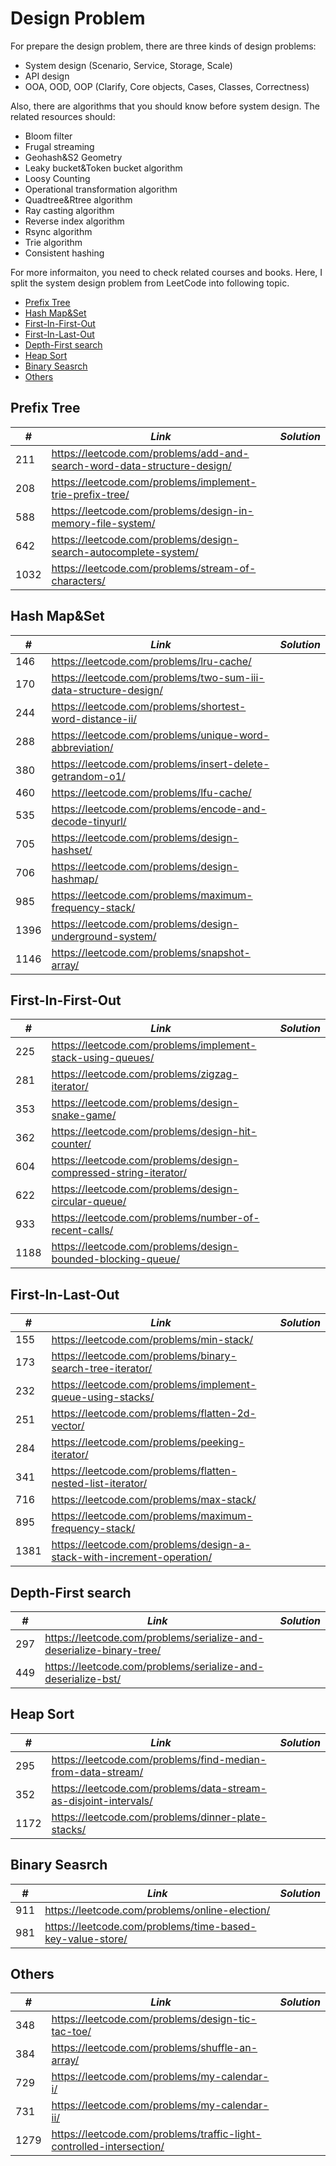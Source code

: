 # Design Problem

For prepare the design problem, there are three kinds of design problems:

* System design (Scenario, Service, Storage, Scale)
* API design 
* OOA, OOD, OOP (Clarify, Core objects, Cases, Classes, Correctness)

Also, there are algorithms that you should know before system design. The related resources should:

* Bloom filter
* Frugal streaming
* Geohash&S2 Geometry
* Leaky bucket&Token bucket algorithm
* Loosy Counting
* Operational transformation algorithm
* Quadtree&Rtree algorithm
* Ray casting algorithm
* Reverse index algorithm
* Rsync algorithm
* Trie algorithm
* Consistent hashing

For more informaiton, you need to check related courses and books. Here, I split the system design problem from LeetCode into following topic.

* [Prefix Tree](##Prefix-Tree)
* [Hash Map&Set](##Hash-Map&Set)
* [First-In-First-Out](##First-In-First-Out)
* [First-In-Last-Out](##First-In-Last-Out)
* [Depth-First search](##Depth-First-search)
* [Heap Sort](#Heap-Sort)
* [Binary Seasrch](##Binary-Seasrch)
* [Others](##Others)

## Prefix Tree

| *#* | *Link* | *Solution* |
| ---- | --------------------------------- | --------------------------------- |
| 211 | https://leetcode.com/problems/add-and-search-word-data-structure-design/ | |
| 208 | https://leetcode.com/problems/implement-trie-prefix-tree/ | |
| 588 | https://leetcode.com/problems/design-in-memory-file-system/ | |
| 642 | https://leetcode.com/problems/design-search-autocomplete-system/ | |
| 1032 | https://leetcode.com/problems/stream-of-characters/ | |

## Hash Map&Set

| *#* | *Link* | *Solution* |
| ---- | --------------------------------- | --------------------------------- |
| 146 | https://leetcode.com/problems/lru-cache/ | | 
| 170 | https://leetcode.com/problems/two-sum-iii-data-structure-design/ | |
| 244 | https://leetcode.com/problems/shortest-word-distance-ii/ | |
| 288 | https://leetcode.com/problems/unique-word-abbreviation/ | |
| 380 | https://leetcode.com/problems/insert-delete-getrandom-o1/ | | 
| 460 | https://leetcode.com/problems/lfu-cache/ | |
| 535 | https://leetcode.com/problems/encode-and-decode-tinyurl/ | |
| 705 | https://leetcode.com/problems/design-hashset/ | |
| 706 | https://leetcode.com/problems/design-hashmap/ | |
| 985 | https://leetcode.com/problems/maximum-frequency-stack/ | |
| 1396 | https://leetcode.com/problems/design-underground-system/ | |
| 1146 | https://leetcode.com/problems/snapshot-array/ | |

## First-In-First-Out

| *#* | *Link* | *Solution* |
| ---- | --------------------------------- | --------------------------------- |
| 225 | https://leetcode.com/problems/implement-stack-using-queues/ | |
| 281 | https://leetcode.com/problems/zigzag-iterator/ | |
| 353 | https://leetcode.com/problems/design-snake-game/ | |
| 362 | https://leetcode.com/problems/design-hit-counter/ | |
| 604 | https://leetcode.com/problems/design-compressed-string-iterator/ | |
| 622 | https://leetcode.com/problems/design-circular-queue/ | |
| 933 | https://leetcode.com/problems/number-of-recent-calls/ | |
| 1188 | https://leetcode.com/problems/design-bounded-blocking-queue/ | |

## First-In-Last-Out

| *#* | *Link* | *Solution* |
| ---- | --------------------------------- | --------------------------------- |
| 155 | https://leetcode.com/problems/min-stack/ | |
| 173 | https://leetcode.com/problems/binary-search-tree-iterator/ | |
| 232 | https://leetcode.com/problems/implement-queue-using-stacks/ | |
| 251 | https://leetcode.com/problems/flatten-2d-vector/ | | 
| 284 | https://leetcode.com/problems/peeking-iterator/ | |
| 341 | https://leetcode.com/problems/flatten-nested-list-iterator/ | |
| 716 | https://leetcode.com/problems/max-stack/ | |
| 895 | https://leetcode.com/problems/maximum-frequency-stack/ | |
| 1381 | https://leetcode.com/problems/design-a-stack-with-increment-operation/ | |

## Depth-First search

| *#* | *Link* | *Solution* |
| ---- | --------------------------------- | --------------------------------- |
| 297 | https://leetcode.com/problems/serialize-and-deserialize-binary-tree/ | |
| 449 | https://leetcode.com/problems/serialize-and-deserialize-bst/ | |

## Heap Sort

| *#* | *Link* | *Solution* |
| ---- | --------------------------------- | --------------------------------- |
| 295 | https://leetcode.com/problems/find-median-from-data-stream/ | |
| 352 | https://leetcode.com/problems/data-stream-as-disjoint-intervals/ | |
| 1172 | https://leetcode.com/problems/dinner-plate-stacks/ | |

## Binary Seasrch

| *#* | *Link* | *Solution* |
| ---- | --------------------------------- | --------------------------------- |
| 911 | https://leetcode.com/problems/online-election/ | |
| 981 | https://leetcode.com/problems/time-based-key-value-store/ | |

## Others

| *#* | *Link* | *Solution* |
| ---- | --------------------------------- | --------------------------------- |
| 348 | https://leetcode.com/problems/design-tic-tac-toe/ | |
| 384 | https://leetcode.com/problems/shuffle-an-array/ | |
| 729 | https://leetcode.com/problems/my-calendar-i/ | |
| 731 | https://leetcode.com/problems/my-calendar-ii/ | |
| 1279 | https://leetcode.com/problems/traffic-light-controlled-intersection/ | |

